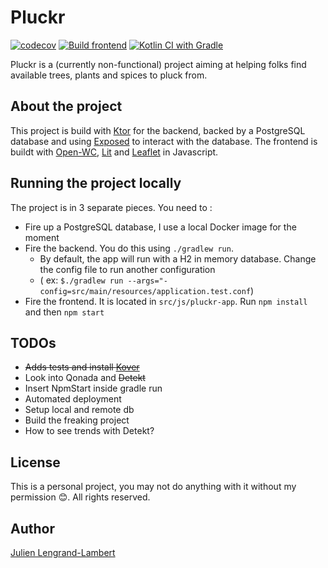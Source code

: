 # Pluckr

[![codecov](https://codecov.io/gh/jlengrand/pluckr/branch/main/graph/badge.svg?token=PZIA4K6CMJ)](https://codecov.io/gh/jlengrand/pluckr)
[![Build frontend](https://github.com/jlengrand/pluckr/actions/workflows/build-frontend.yml/badge.svg)](https://github.com/jlengrand/pluckr/actions/workflows/build-frontend.yml)
[![Kotlin CI with Gradle](https://github.com/jlengrand/pluckr/actions/workflows/build-backend.yml/badge.svg)](https://github.com/jlengrand/pluckr/actions/workflows/build-backend.yml)

Pluckr is a (currently non-functional) project aiming at helping folks find available trees, plants and spices to pluck from.

## About the project

This project is build with [Ktor](https://ktor.io/) for the backend, backed by a PostgreSQL database and using [Exposed](https://github.com/JetBrains/Exposed) to interact with the database.
The frontend is buildt with [Open-WC](https://open-wc.org/), [Lit](http://lit.dev/) and [Leaflet](https://leafletjs.com/examples/quick-start/) in Javascript.

## Running the project locally

The project is in 3 separate pieces. You need to : 

* Fire up a PostgreSQL database, I use a local Docker image for the moment
* Fire the backend. You do this using `./gradlew run`. 
  * By default, the app will run with a H2 in memory database. Change the config file to run another configuration 
  * ( ex: `$./gradlew run --args="-config=src/main/resources/application.test.conf`)
* Fire the frontend. It is located in `src/js/pluckr-app`. Run `npm install` and then `npm start`

## TODOs

* ~~Adds tests and install [Kover](https://lengrand.fr/kover-code-coverage-plugin-for-kotlin/)~~
* Look into Qonada and ~~Detekt~~
* Insert NpmStart inside gradle run
* Automated deployment
* Setup local and remote db
* Build the freaking project
* How to see trends with Detekt?

## License

This is a personal project, you may not do anything with it without my permission 😊.
All rights reserved.

## Author

[Julien Lengrand-Lambert](https://twitter.com/jlengrand)
